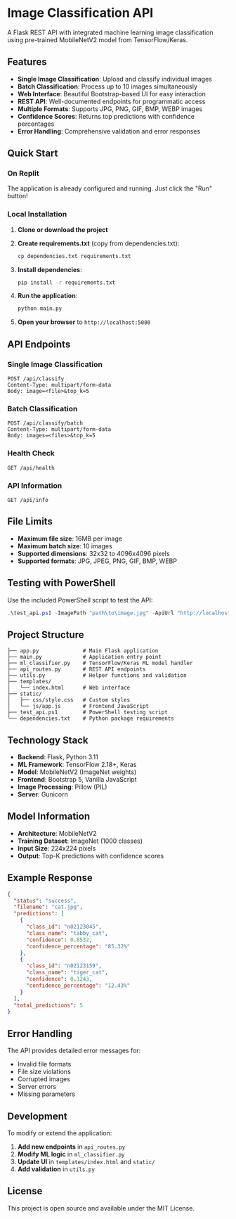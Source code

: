 # Image Classification API

A Flask REST API with integrated machine learning image classification using pre-trained MobileNetV2 model from TensorFlow/Keras.

## Features

- **Single Image Classification**: Upload and classify individual images
- **Batch Classification**: Process up to 10 images simultaneously
- **Web Interface**: Beautiful Bootstrap-based UI for easy interaction
- **REST API**: Well-documented endpoints for programmatic access
- **Multiple Formats**: Supports JPG, PNG, GIF, BMP, WEBP images
- **Confidence Scores**: Returns top predictions with confidence percentages
- **Error Handling**: Comprehensive validation and error responses

## Quick Start

### On Replit
The application is already configured and running. Just click the "Run" button!

### Local Installation

1. **Clone or download the project**
2. **Create requirements.txt** (copy from dependencies.txt):
   ```bash
   cp dependencies.txt requirements.txt
   ```

3. **Install dependencies**:
   ```bash
   pip install -r requirements.txt
   ```

4. **Run the application**:
   ```bash
   python main.py
   ```

5. **Open your browser** to `http://localhost:5000`

## API Endpoints

### Single Image Classification
```
POST /api/classify
Content-Type: multipart/form-data
Body: image=<file>&top_k=5
```

### Batch Classification
```
POST /api/classify/batch
Content-Type: multipart/form-data
Body: images=<files>&top_k=5
```

### Health Check
```
GET /api/health
```

### API Information
```
GET /api/info
```

## File Limits

- **Maximum file size**: 16MB per image
- **Maximum batch size**: 10 images
- **Supported dimensions**: 32x32 to 4096x4096 pixels
- **Supported formats**: JPG, JPEG, PNG, GIF, BMP, WEBP

## Testing with PowerShell

Use the included PowerShell script to test the API:

```powershell
.\test_api.ps1 -ImagePath "path\to\image.jpg" -ApiUrl "http://localhost:5000"
```

## Project Structure

```
├── app.py              # Main Flask application
├── main.py             # Application entry point
├── ml_classifier.py    # TensorFlow/Keras ML model handler
├── api_routes.py       # REST API endpoints
├── utils.py            # Helper functions and validation
├── templates/
│   └── index.html      # Web interface
├── static/
│   ├── css/style.css   # Custom styles
│   └── js/app.js       # Frontend JavaScript
├── test_api.ps1        # PowerShell testing script
└── dependencies.txt    # Python package requirements
```

## Technology Stack

- **Backend**: Flask, Python 3.11
- **ML Framework**: TensorFlow 2.18+, Keras
- **Model**: MobileNetV2 (ImageNet weights)
- **Frontend**: Bootstrap 5, Vanilla JavaScript
- **Image Processing**: Pillow (PIL)
- **Server**: Gunicorn

## Model Information

- **Architecture**: MobileNetV2
- **Training Dataset**: ImageNet (1000 classes)
- **Input Size**: 224x224 pixels
- **Output**: Top-K predictions with confidence scores

## Example Response

```json
{
  "status": "success",
  "filename": "cat.jpg",
  "predictions": [
    {
      "class_id": "n02123045",
      "class_name": "tabby_cat",
      "confidence": 0.8532,
      "confidence_percentage": "85.32%"
    },
    {
      "class_id": "n02123159",
      "class_name": "tiger_cat",
      "confidence": 0.1243,
      "confidence_percentage": "12.43%"
    }
  ],
  "total_predictions": 5
}
```

## Error Handling

The API provides detailed error messages for:
- Invalid file formats
- File size violations
- Corrupted images
- Server errors
- Missing parameters

## Development

To modify or extend the application:

1. **Add new endpoints** in `api_routes.py`
2. **Modify ML logic** in `ml_classifier.py`
3. **Update UI** in `templates/index.html` and `static/`
4. **Add validation** in `utils.py`

## License

This project is open source and available under the MIT License.